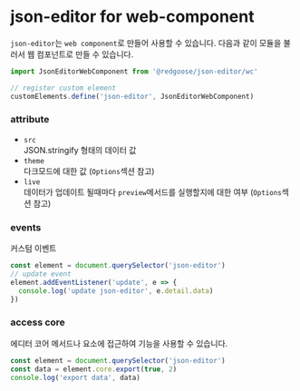 # json-editor for web-component

`json-editor`는 `web component`로 만들어 사용할 수 있습니다.
다음과 같이 모듈을 불러서 웹 컴포넌트로 만들 수 있습니다.

```javascript
import JsonEditorWebComponent from '@redgoose/json-editor/wc'

// register custom element
customElements.define('json-editor', JsonEditorWebComponent)
```

### attribute

- `src`  
  JSON.stringify 형태의 데이터 값
- `theme`  
  다크모드에 대한 값 (`Options`섹션 참고)
- `live`  
  데이터가 업데이트 될때마다 `preview`메서드를 실행할지에 대한 여부 (`Options`섹션 참고)

### events

커스텀 이벤트

```javascript
const element = document.querySelector('json-editor')
// update event
element.addEventListener('update', e => {
  console.log('update json-editor', e.detail.data)
})
```

### access core

에디터 코어 메서드나 요소에 접근하여 기능을 사용할 수 있습니다.

```javascript
const element = document.querySelector('json-editor')
const data = element.core.export(true, 2)
console.log('export data', data)
```
